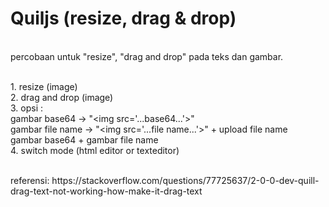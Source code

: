 # Quiljs (resize, drag & drop)

<br>
percobaan untuk "resize", "drag and drop" pada teks dan gambar.

<br>1. resize (image)
<br>2. drag and drop (image)
<br>3. opsi :
   <br>gambar base64 -> "\<img src='...base64...'\>"
   <br>gambar file name -> "\<img src='...file name...'\>" + upload file name
   <br>gambar base64 + gambar file name
<br>4. switch mode (html editor or texteditor)
   
<br>
referensi:
https://stackoverflow.com/questions/77725637/2-0-0-dev-quill-drag-text-not-working-how-make-it-drag-text
